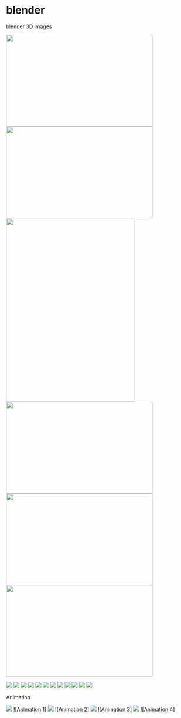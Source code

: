 # blender
blender 3D images

<img src="./images/apple.jpg" width="400" height="250">
<img src="./images/cartoon1.png" width="400" height="250">
<img src="./images/tree.png" width="350" height="500">
<img src="./images/chess.jpg" width="400" height="250">
<img src="./images/areachess.png" width="400" height="250">
<img src="./images/chess2.png" width="400" height="250">

![](/images/chess2.png)
![](/images/spotchess.png)
![](/images/spotchess1.png)
![](/images/areachess1.png)
![](/images/landscape.jpg)
![](/images/mirror.jpg)
![](/images/randomizetransform1.jpg)
![](/images/staircase.png)
![](/images/mirror(2).png)
![](/images/dinningset1.png)
![](/images/banner1.jpg)
![](/images/banner3.jpg)


Animation

[![](/images/water.png)](https://youtu.be/g6wvx9H3BdM)
[![Animation 1]](https://youtu.be/g6wvx9H3BdM)
[![](/images/halloween.jpg)](https://youtu.be/fvJbgI1veM4)
[![Animation 2]](https://youtu.be/fvJbgI1veM4)
[![](/images/cube.png)](https://youtu.be/a3AYM-34UJ8)
[![Animation 3]](https://youtu.be/a3AYM-34UJ8)
[![](/images/uvsphre.jpg)](https://youtu.be/AOBb0QF19pA)
[![Animation 4]](https://youtu.be/AOBb0QF19pA)
